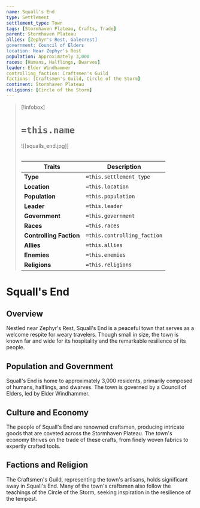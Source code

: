 ```yaml
---
name: Squall's End
type: Settlement
settlement_type: Town
tags: [Stormhaven Plateau, Crafts, Trade]
parent: Stormhaven Plateau
allies: [Zephyr's Rest, Galecrest]
government: Council of Elders
location: Near Zephyr's Rest
population: Approximately 3,000
races: [Humans, Halflings, Dwarves]
leader: Elder Windhammer
controlling_faction: Craftsmen's Guild
factions: [Craftsmen's Guild, Circle of the Storm]
continent: Stormhaven Plateau
religions: [Circle of the Storm]
---
```

> [!infobox]
> # `=this.name`
> ![[squalls_end.jpg]]
> ######
> | Traits         | Description                                                                                                                           |
> | -------------- | ------------------------------------------------------------------------------------------------------------------------------------- |
> | **Type** | `=this.settlement_type`|
> |**Location**|`=this.location`|
> | **Population** | `=this.population` |
> | **Leader** | `=this.leader` |
> | **Government** | `=this.government` |
> | **Races** | `=this.races` |
> | **Controlling Faction** | `=this.controlling_faction` |
> | **Allies** | `=this.allies` |
> | **Enemies** | `=this.enemies` |
> | **Religions** | `=this.religions` |
# Squall's End

## Overview

Nestled near Zephyr's Rest, Squall's End is a peaceful town that serves as a welcome respite for weary travelers. Though small in size, the town is known far and wide for its hospitality and the remarkable resilience of its people.

## Population and Government

Squall's End is home to approximately 3,000 residents, primarily composed of humans, halflings, and dwarves. The town is governed by a Council of Elders, led by Elder Windhammer.

## Culture and Economy

The people of Squall's End are renowned craftsmen, producing intricate goods that are coveted across the Stormhaven Plateau. The town's economy thrives on the trade of these crafts, from finely woven fabrics to expertly crafted tools.

## Factions and Religion

The Craftsmen's Guild, representing the town's artisans, holds significant sway in Squall's End. Many of the town's craftsmen also follow the teachings of the Circle of the Storm, seeking inspiration in the resilience of the tempest.
